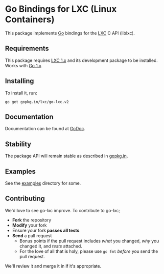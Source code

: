 # Go Bindings for LXC (Linux Containers)

This package implements [Go](http://golang.org) bindings for the [LXC](http://linuxcontainers.org/) C API (liblxc).

## Requirements

This package requires [LXC 1.x](https://github.com/lxc/lxc/releases) and its development package to be installed. Works with [Go 1.x](https://code.google.com/p/go/downloads/list).

## Installing

To install it, run:

    go get gopkg.in/lxc/go-lxc.v2

## Documentation

Documentation can be found at [GoDoc](http://godoc.org/gopkg.in/lxc/go-lxc.v2).

## Stability

The package API will remain stable as described in [gopkg.in](https://gopkg.in).

## Examples

See the [examples](https://github.com/lxc/go-lxc/tree/master/examples) directory for some.

## Contributing

We'd love to see go-lxc improve. To contribute to go-lxc;

* **Fork** the repository
* **Modify** your fork
* Ensure your fork **passes all tests**
* **Send** a pull request
	* Bonus points if the pull request includes *what* you changed, *why* you changed it, and *tests* attached.
	* For the love of all that is holy, please use `go fmt` *before* you send the pull request.

We'll review it and merge it in if it's appropriate.
